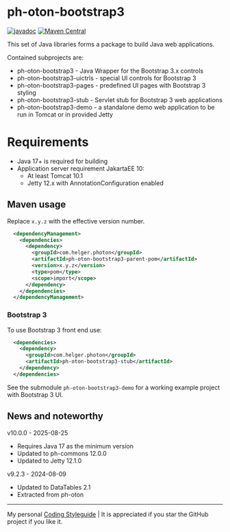 # ph-oton-bootstrap3

[![javadoc](https://javadoc.io/badge2/com.helger.photon/ph-oton-bootstrap3/javadoc.svg)](https://javadoc.io/doc/com.helger.photon/ph-oton-bootstrap3)
[![Maven Central](https://maven-badges.herokuapp.com/maven-central/com.helger.photon/ph-oton-bootstrap3/badge.svg)](https://maven-badges.herokuapp.com/maven-central/com.helger.photon/ph-oton-bootstrap3) 

This set of Java libraries forms a package to build Java web applications.

Contained subprojects are:
* ph-oton-bootstrap3 - Java Wrapper for the Bootstrap 3.x controls
* ph-oton-bootstrap3-uictrls - special UI controls for Bootstrap 3
* ph-oton-bootstrap3-pages - predefined UI pages with Bootstrap 3 styling
* ph-oton-bootstrap3-stub - Servlet stub for Bootstrap 3 web applications
* ph-oton-bootstrap3-demo - a standalone demo web application to be run in Tomcat or in provided Jetty

# Requirements

* Java 17+ is required for building 
* Application server requirement JakartaEE 10:
    * At least Tomcat 10.1
    * Jetty 12.x with AnnotationConfiguration enabled
      
## Maven usage

Replace `x.y.z` with the effective version number.

```xml
  <dependencyManagement>
    <dependencies>
      <dependency>
        <groupId>com.helger.photon</groupId>
        <artifactId>ph-oton-bootstrap3-parent-pom</artifactId>
        <version>x.y.z</version>
        <type>pom</type>
        <scope>import</scope>
      </dependency>
    </dependencies>
  </dependencyManagement>
```

### Bootstrap 3

To use Bootstrap 3 front end use:

```xml
  <dependencies>
    <dependency>
      <groupId>com.helger.photon</groupId>
      <artifactId>ph-oton-bootstrap3-stub</artifactId>
    </dependency>
  </dependencies>
```

See the submodule `ph-oton-bootstrap3-demo` for a working example project with Bootstrap 3 UI.

## News and noteworthy

v10.0.0 - 2025-08-25
* Requires Java 17 as the minimum version
* Updated to ph-commons 12.0.0
* Updated to Jetty 12.1.0

v9.2.3 - 2024-08-09
* Updated to DataTables 2.1
* Extracted from ph-oton

---

My personal [Coding Styleguide](https://github.com/phax/meta/blob/master/CodingStyleguide.md) |
It is appreciated if you star the GitHub project if you like it.